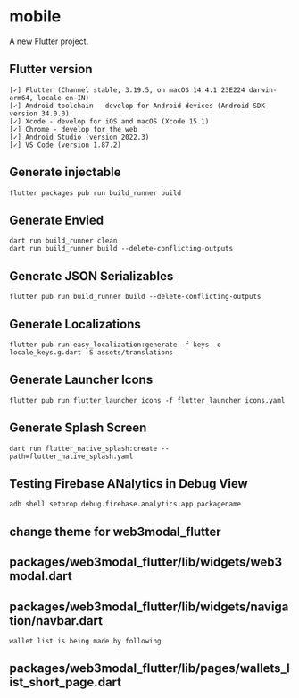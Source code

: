 # mobile

A new Flutter project.

## Flutter version

```console
[✓] Flutter (Channel stable, 3.19.5, on macOS 14.4.1 23E224 darwin-arm64, locale en-IN)
[✓] Android toolchain - develop for Android devices (Android SDK version 34.0.0)
[✓] Xcode - develop for iOS and macOS (Xcode 15.1)
[✓] Chrome - develop for the web
[✓] Android Studio (version 2022.3)
[✓] VS Code (version 1.87.2)
```

## Generate injectable

```console
flutter packages pub run build_runner build
```

## Generate Envied

```console
dart run build_runner clean
dart run build_runner build --delete-conflicting-outputs
```

## Generate JSON Serializables

```console
flutter pub run build_runner build --delete-conflicting-outputs
```

## Generate Localizations

```console
flutter pub run easy_localization:generate -f keys -o locale_keys.g.dart -S assets/translations
```

## Generate Launcher Icons

```console
flutter pub run flutter_launcher_icons -f flutter_launcher_icons.yaml
```

## Generate Splash Screen

```console
dart run flutter_native_splash:create --path=flutter_native_splash.yaml
```

## Testing Firebase ANalytics in Debug View

```console
adb shell setprop debug.firebase.analytics.app packagename
```

## change theme for web3modal_flutter

## packages/web3modal_flutter/lib/widgets/web3modal.dart

## packages/web3modal_flutter/lib/widgets/navigation/navbar.dart

```
wallet list is being made by following
```

## packages/web3modal_flutter/lib/pages/wallets_list_short_page.dart
